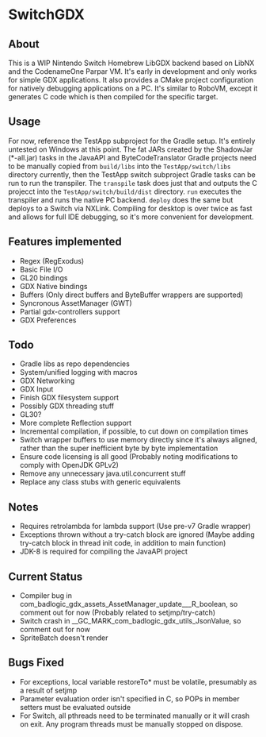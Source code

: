 # SwitchGDX

## About
This is a WIP Nintendo Switch Homebrew LibGDX backend based on LibNX and the CodenameOne Parpar VM. It's early in development and only works for simple GDX applications. It also provides a CMake project configuration for natively debugging applications on a PC. It's similar to
RoboVM, except it generates C code which is then compiled for the specific target.

## Usage
For now, reference the TestApp subproject for the Gradle setup. It's entirely untested on Windows at this point. The fat JARs created by the
ShadowJar (*-all.jar) tasks in the JavaAPI and ByteCodeTranslator Gradle projects need to be manually copied from `build/libs` into the `TestApp/switch/libs` directory
currently, then the TestApp switch subproject Gradle tasks can be run to run the transpiler. The `transpile` task does just that and outputs
the C projecct into the `TestApp/switch/build/dist` directory. `run` executes the transpiler and runs the native PC backend. `deploy`
does the same but deploys to a Switch via NXLink. Compiling for desktop is over twice as fast and allows for full IDE debugging, so it's
more convenient for development.

## Features implemented
- Regex (RegExodus)
- Basic File I/O
- GL20 bindings
- GDX Native bindings
- Buffers (Only direct buffers and ByteBuffer wrappers are supported)
- Syncronous AssetManager (GWT)
- Partial gdx-controllers support
- GDX Preferences

## Todo
- Gradle libs as repo dependencies
- System/unified logging with macros
- GDX Networking
- GDX Input
- Finish GDX filesystem support
- Possibly GDX threading stuff
- GL30?
- More complete Reflection support
- Incremental compilation, if possible, to cut down on compilation times
- Switch wrapper buffers to use memory directly since it's always aligned, rather than the super inefficient byte by byte implementation
- Ensure code licensing is all good (Probably noting modifications to comply with OpenJDK GPLv2)
- Remove any unnecessary java.util.concurrent stuff
- Replace any class stubs with generic equivalents

## Notes
- Requires retrolambda for lambda support (Use pre-v7 Gradle wrapper)
- Exceptions thrown without a try-catch block are ignored (Maybe adding try-catch block in thread init code, in addition to main function)
- JDK-8 is required for compiling the JavaAPI project

## Current Status
- Compiler bug in com_badlogic_gdx_assets_AssetManager_update___R_boolean, so comment out for now (Probably related to setjmp/try-catch)
- Switch crash in __GC_MARK_com_badlogic_gdx_utils_JsonValue, so comment out for now
- SpriteBatch doesn't render

## Bugs Fixed
- For exceptions, local variable restoreTo* must be volatile, presumably as a result of setjmp
- Parameter evaluation order isn't specified in C, so POPs in member setters must be evaluated outside
- For Switch, all pthreads need to be terminated manually or it will crash on exit. Any program threads must be manually stopped on dispose.
